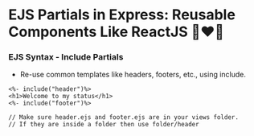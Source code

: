 # EJS Partials in Express: Reusable Components Like ReactJS 🚀❤️‍🔥

### EJS Syntax - Include Partials

- Re-use common templates like headers, footers, etc., using include.

```ejs
<%- include("header")%>
<h1>Welcome to my status</h1>
<%- include("footer")%>

// Make sure header.ejs and footer.ejs are in your views folder.
// If they are inside a folder then use folder/header
```
